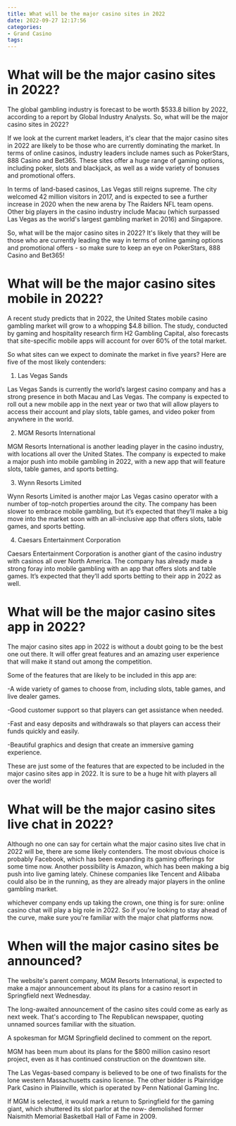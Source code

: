 ```yaml
---
title: What will be the major casino sites in 2022
date: 2022-09-27 12:17:56
categories:
- Grand Casino
tags:
---
```



#  What will be the major casino sites in 2022?

The global gambling industry is forecast to be worth $533.8 billion by 2022, according to a report by Global Industry Analysts. So, what will be the major casino sites in 2022?

If we look at the current market leaders, it's clear that the major casino sites in 2022 are likely to be those who are currently dominating the market. In terms of online casinos, industry leaders include names such as PokerStars, 888 Casino and Bet365. These sites offer a huge range of gaming options, including poker, slots and blackjack, as well as a wide variety of bonuses and promotional offers.

In terms of land-based casinos, Las Vegas still reigns supreme. The city welcomed 42 million visitors in 2017, and is expected to see a further increase in 2020 when the new arena by The Raiders NFL team opens. Other big players in the casino industry include Macau (which surpassed Las Vegas as the world's largest gambling market in 2016) and Singapore.

So, what will be the major casino sites in 2022? It's likely that they will be those who are currently leading the way in terms of online gaming options and promotional offers - so make sure to keep an eye on PokerStars, 888 Casino and Bet365!

#  What will be the major casino sites mobile in 2022?

A recent study predicts that in 2022, the United States mobile casino gambling market will grow to a whopping $4.8 billion. The study, conducted by gaming and hospitality research firm H2 Gambling Capital, also forecasts that site-specific mobile apps will account for over 60% of the total market.

So what sites can we expect to dominate the market in five years? Here are five of the most likely contenders:

1) Las Vegas Sands

Las Vegas Sands is currently the world’s largest casino company and has a strong presence in both Macau and Las Vegas. The company is expected to roll out a new mobile app in the next year or two that will allow players to access their account and play slots, table games, and video poker from anywhere in the world.

2) MGM Resorts International

MGM Resorts International is another leading player in the casino industry, with locations all over the United States. The company is expected to make a major push into mobile gambling in 2022, with a new app that will feature slots, table games, and sports betting.

3) Wynn Resorts Limited

Wynn Resorts Limited is another major Las Vegas casino operator with a number of top-notch properties around the city. The company has been slower to embrace mobile gambling, but it’s expected that they’ll make a big move into the market soon with an all-inclusive app that offers slots, table games, and sports betting.

4) Caesars Entertainment Corporation

Caesars Entertainment Corporation is another giant of the casino industry with casinos all over North America. The company has already made a strong foray into mobile gambling with an app that offers slots and table games. It’s expected that they’ll add sports betting to their app in 2022 as well.

#  What will be the major casino sites app in 2022?

The major casino sites app in 2022 is without a doubt going to be the best one out there. It will offer great features and an amazing user experience that will make it stand out among the competition.

Some of the features that are likely to be included in this app are:

-A wide variety of games to choose from, including slots, table games, and live dealer games.

-Good customer support so that players can get assistance when needed.

-Fast and easy deposits and withdrawals so that players can access their funds quickly and easily.

-Beautiful graphics and design that create an immersive gaming experience.

These are just some of the features that are expected to be included in the major casino sites app in 2022. It is sure to be a huge hit with players all over the world!

#  What will be the major casino sites live chat in 2022?

Although no one can say for certain what the major casino sites live chat in 2022 will be, there are some likely contenders. The most obvious choice is probably Facebook, which has been expanding its gaming offerings for some time now. Another possibility is Amazon, which has been making a big push into live gaming lately. Chinese companies like Tencent and Alibaba could also be in the running, as they are already major players in the online gambling market.



 whichever company ends up taking the crown, one thing is for sure: online casino chat will play a big role in 2022. So if you're looking to stay ahead of the curve, make sure you're familiar with the major chat platforms now.

#  When will the major casino sites be announced?

The website's parent company, MGM Resorts International, is expected to make a major announcement about its plans for a casino resort in Springfield next Wednesday.

The long-awaited announcement of the casino sites could come as early as next week. That's according to The Republican newspaper, quoting unnamed sources familiar with the situation.

A spokesman for MGM Springfield declined to comment on the report.

MGM has been mum about its plans for the $800 million casino resort project, even as it has continued construction on the downtown site.

The Las Vegas-based company is believed to be one of two finalists for the lone western Massachusetts casino license. The other bidder is Plainridge Park Casino in Plainville, which is operated by Penn National Gaming Inc.

If MGM is selected, it would mark a return to Springfield for the gaming giant, which shuttered its slot parlor at the now- demolished former Naismith Memorial Basketball Hall of Fame in 2009.